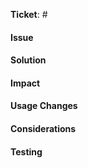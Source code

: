 **Ticket**: # <!-- Ignore this if not relevant -->

#### Issue
<!-- Description of the problem that this code change is solving -->


#### Solution
<!-- Description of the solution that this code changes are introducing to the application. -->


#### Impact
<!-- What impact will this have on the current codebase, performance, backwards compatibility? -->


#### Usage Changes
<!-- Are there are any usage changes that we need to know about? If so, list them here so that we can integrate it in the release notes and developers know what usage changes are associated to your PR.

Alternatively, you're very welcome to directly edit the readme.txt file with:
- A quick summary, including your Github handle.
- A list of changes for Theme Developers (under the "Changes for Theme Developers" label).
- New usage instructions, possibly with a short code example.
-->


#### Considerations
<!-- As we do not live in an ideal world it's worth to share your thought on how we could make the solution even better. -->


#### Testing
<!-- Are unit tests included? If they need to be written, please provide pseudo code for a scenario that fails without your code, but succeeds with it -->
